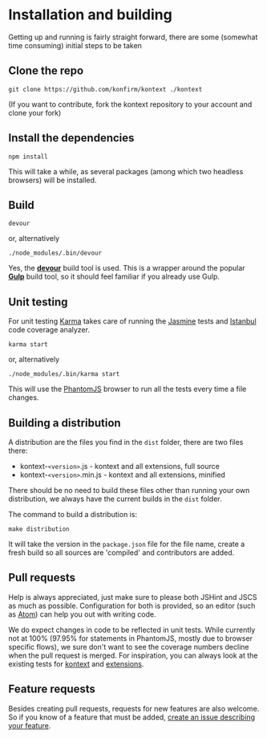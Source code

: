 # Installation and building
Getting up and running is fairly straight forward, there are some (somewhat time consuming) initial steps to be taken

## Clone the repo
```
git clone https://github.com/konfirm/kontext ./kontext
```

(If you want to contribute, fork the kontext repository to your account and clone your fork)


## Install the dependencies
```
npm install
```

This will take a while, as several packages (among which two headless browsers) will be installed.


## Build
```
devour
```

or, alternatively

```
./node_modules/.bin/devour
```

Yes, the [**devour**](https://github.com/konfirm/devour-gulp) build tool is used. This is a wrapper around the popular [**Gulp**](http://gulpjs.com) build tool, so it should feel familiar if you already use Gulp.


## Unit testing
For unit testing [Karma](http://karma-runner.github.io) takes care of running the [Jasmine](http://jasmine.github.io) tests and [Istanbul](https://github.com/gotwarlost/istanbul) code coverage analyzer.

```
karma start
```

or, alternatively

```
./node_modules/.bin/karma start
```

This will use the [PhantomJS](http://phantomjs.org) browser to run all the tests every time a file changes.


## Building a distribution
A distribution are the files you find in the `dist` folder, there are two files there:
- kontext-`<version>`.js - kontext and all extensions, full source
- kontext-`<version>`.min.js - kontext and all extensions, minified

There should be no need to build these files other than running your own distribution, we always have the current builds in the `dist` folder.

The command to build a distribution is:

```
make distribution
```

It will take the version in the `package.json` file for the file name, create a fresh build so all sources are 'compiled' and contributors are added.


## Pull requests
Help is always appreciated, just make sure to please both JSHint and JSCS as much as possible. Configuration for both is provided, so an editor (such as [Atom](https://atom.io)) can help you out with writing code.

We do expect changes in code to be reflected in unit tests. While currently not at 100% (97.95% for statements in PhantomJS, mostly due to browser specific flows), we sure don't want to see the coverage numbers decline when the pull request is merged.
For inspiration, you can always look at the existing tests for [kontext](../test/kontext) and [extensions](../test/kontext/extension).


## Feature requests
Besides creating pull requests, requests for new features are also welcome.
So if you know of a feature that must be added, [create an issue describing your feature](https://kon.fm/kontext/request-extension).

